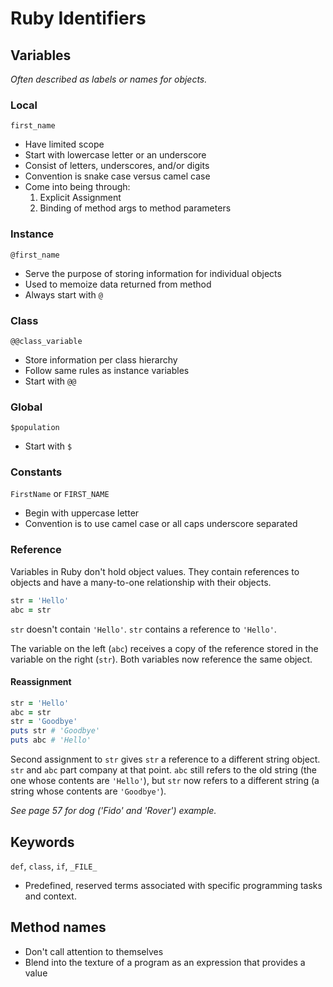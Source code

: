 # Ruby Identifiers

## Variables

_Often described as labels or names for objects._

### Local

`first_name`

- Have limited scope
- Start with lowercase letter or an underscore
- Consist of letters, underscores, and/or digits
- Convention is snake case versus camel case
- Come into being through:
  1. Explicit Assignment
  2. Binding of method args to method parameters

### Instance

`@first_name`

- Serve the purpose of storing information for individual objects
- Used to memoize data returned from method
- Always start with `@`

### Class

`@@class_variable`

- Store information per class hierarchy
- Follow same rules as instance variables
- Start with `@@`

### Global

`$population`

- Start with `$`

### Constants

`FirstName` or `FIRST_NAME`

- Begin with uppercase letter
- Convention is to use camel case or all caps underscore separated

### Reference

Variables in Ruby don't hold object values.
They contain references to objects and have a many-to-one relationship with their objects.

```ruby
str = 'Hello'
abc = str
```

`str` doesn't contain `'Hello'`. `str` contains a reference to `'Hello'`.

The variable on the left (`abc`) receives a copy of the reference stored in the variable on the right (`str`).
Both variables now reference the same object.

#### Reassignment

```ruby
str = 'Hello'
abc = str
str = 'Goodbye'
puts str # 'Goodbye'
puts abc # 'Hello'
```

Second assignment to `str` gives `str` a reference to a different string object.
`str` and `abc` part company at that point.
`abc` still refers to the old string (the one whose contents are `'Hello'`),
but `str` now refers to a different string (a string whose contents are `'Goodbye'`).

_See page 57 for dog ('Fido' and 'Rover') example._

## Keywords

`def`, `class`, `if`, `_FILE_`

- Predefined, reserved terms associated with specific programming tasks and context.

## Method names

- Don't call attention to themselves
- Blend into the texture of a program as an expression that provides a value
